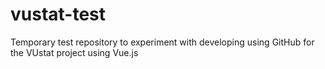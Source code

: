 # vustat-test
Temporary test repository to experiment with developing using GitHub for the VUstat project using Vue.js

